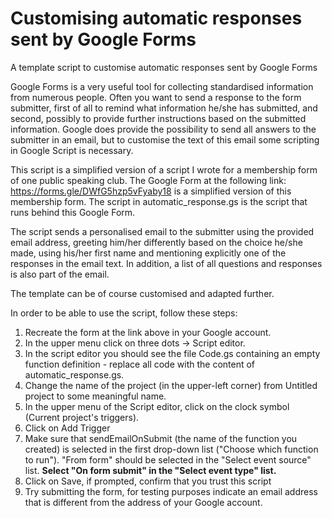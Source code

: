 # Customising automatic responses sent by Google Forms
A template script to customise automatic responses sent by Google Forms


Google Forms is a very useful tool for collecting standardised information from numerous people. Often you want to send a response to the form submitter, first of all to remind what information he/she has submitted, and second, possibly to provide further instructions based on the submitted information. Google does provide the possibility to send all answers to the submitter in an email, but to customise the text of this email some scripting in Google Script is necessary.

This script is a simplified version of a script I wrote for a membership form of one public speaking club. 
The Google Form at the following link:  https://forms.gle/DWfG5hzp5vFyaby18 is a simplified version of this membership form.
The script in automatic_response.gs is the script that runs behind this Google Form.

The script sends a personalised email to the submitter using the provided email address, greeting him/her differently based on the choice he/she made, using his/her first name and mentioning explicitly one of the responses in the email text. In addition, a list of all questions and responses is also part of the email.

The template can be of course customised and adapted further.

In order to be able to use the script, follow these steps:

1. Recreate the form at the link above in your Google account.
1. In the upper menu click on three dots -> Script editor.
1. In the script editor you should see the file Code.gs containing an empty function definition - replace all code with the content of automatic_response.gs.
1. Change the name of the project (in the upper-left corner) from Untitled project to some meaningful name.
1. In the upper menu of the Script editor, click on the clock symbol (Current project's triggers).
1. Click on Add Trigger
1. Make sure that sendEmailOnSubmit (the name of the function you created) is selected in the first drop-down list ("Choose which function to run"). "From form" should be selected in the "Select event source" list. **Select "On form submit" in the "Select event type" list.**
1. Click on Save, if prompted, confirm that you trust this script
1. Try submitting the form, for testing purposes indicate an email address that is different from the address of your Google account.
